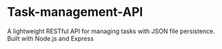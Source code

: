 # Task-management-API
A lightweight RESTful API for managing tasks with JSON file persistence. Built with Node.js and Express
